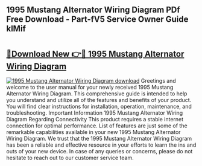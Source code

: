 ## 1995 Mustang Alternator Wiring Diagram PDf Free Download - Part-fV5 Service Owner Guide klMif

# <h2><a href="http://dfnyu0.blite.top/?on=1995+Mustang+Alternator+Wiring+Diagram">🔗Download New 👉🔴 1995 Mustang Alternator Wiring Diagram</a></h2>

[![1995 Mustang Alternator Wiring Diagram download](https://i.imgur.com/lujVjoI.png)](http://dfnyu0.blite.top/?on=1995+Mustang+Alternator+Wiring+Diagram)
Greetings and welcome to the user manual for your newly received 1995 Mustang Alternator Wiring Diagram. This comprehensive guide is intended to help you understand and utilize all of the features and benefits of your product. You will find clear instructions for installation, operation, maintenance, and troubleshooting. Important Information 1995 Mustang Alternator Wiring Diagram Regarding Connectivity This product requires a stable internet connection for optimal performance. List of features are just some of the remarkable capabilities available in your new 1995 Mustang Alternator Wiring Diagram. We trust that the 1995 Mustang Alternator Wiring Diagram has been a reliable and effective resource in your efforts to learn the ins and outs of your new device. In case of any queries or concerns, please do not hesitate to reach out to our customer service team.
